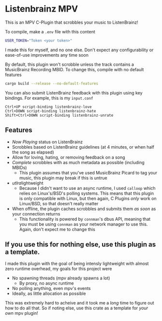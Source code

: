 # Listenbrainz MPV
This is an MPV C-Plugin that scrobbles your music to ListenBrainz!

To compile, make a `.env` file with this content
```sh
USER_TOKEN="Token <your token>"
```
I made this for myself, and no one else. Don't expect any configurability or ease-of-use
improvements any time soon

By default, this plugin won't scrobble unless the track contains a MusicBrainz Recording MBID. To change this, compile with no default features
```sh
cargo build --release --no-default-features
```

You can also submit ListenBrainz feedback with this plugin using key bindings. For example, this is my `input.conf`
```
Ctrl+UP script-binding listenbrainz-love
Ctrl+DOWN script-binding listenbrainz-hate
Shift+Ctrl+DOWN script-binding listenbrainz-unrate
```

## Features

- *Now Playing* status on ListenBrainz
- Scrobbles based on ListenBrainz guidelines (at 4 minutes, or when half the song as elapsed)
- Allow for loving, hating, or removing feedback on a song
- *Complete* scrobbles with as much metadata as possible (including MBIDs)
  - This plugin assumes that you've used MusicBrainz Picard to tag your music, this plugin may break if this is untrue
- *utlra*lightweight
  - Because I didn't want to use an async runtime, I used `calloop` which relies on Linux's/BSD's polling systems. This means that this plugin is only compatible with Linux, but then again, C Plugins *only* work on Linux/BSD, so that doesn't really matter
- When offline, the plugin caches scrobbles and submits them *as soon* as your connection returns
  - This functionality is powered by `connman`'s dbus API, meaning that you must be using `connman` as your network manager to use this. Again, don't expect me to change this

## If you use this for nothing else, use this plugin as a template.

I made this plugin with the goal of being intensly lightweight with almost zero runtime overhead¸ my goals for this project were

- No spawning threads (mpv already spawns a lot)
  - By proxy, no async runtime
- No polling anything, even mpv's events
- Ideally, as little allocation as possible

This was extremely hard to acheive and it took me a *long* time to figure out how to do all that. So if noting else, use this crate as a template for *your own* mpv plugin!